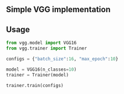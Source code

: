 ## Simple VGG implementation

## Usage
```python
from vgg.model import VGG16
from vgg.trainer import Trainer

configs = {"batch_size":16, "max_epoch":10}

model = VGG16(n_classes=10)
trainer = Trainer(model)

trainer.train(configs)

```